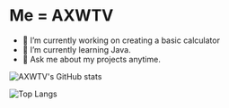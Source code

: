 # Me = AXWTV

* 🔭 I’m currently working on creating a basic calculator
* 🌱 I’m currently learning Java.
* 💬 Ask me about my projects anytime.

![AXWTV's GitHub stats](https://github-readme-stats.vercel.app/api?username=AXWTV&show_icons=true&theme=tokyonight)

![Top Langs](https://github-readme-stats.vercel.app/api/top-langs/?username=AXWTV&layout=compact&theme=tokyonight)



<!--
**AXWTV/AXWTV** is a ✨ _special_ ✨ repository because its `README.md` (this file) appears on your GitHub profile.

Here are some ideas to get you started:

- 🔭 I’m currently working on ...
- 🌱 I’m currently learning ...
- 👯 I’m looking to collaborate on ...
- 🤔 I’m looking for help with ...
- 💬 Ask me about ...
- 📫 How to reach me: ...
- 😄 Pronouns: ...
- ⚡ Fun fact: ...
-->
